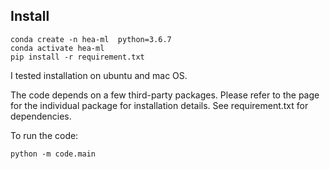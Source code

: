 ## Install

```
conda create -n hea-ml  python=3.6.7
conda activate hea-ml
pip install -r requirement.txt
```

I tested installation on ubuntu and mac OS.

The code depends on a few third-party packages. Please refer to the page for the individual package for installation details.
See requirement.txt for dependencies. 

To run the code:
```
python -m code.main
```